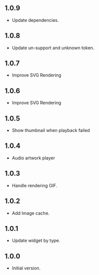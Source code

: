 ## 1.0.9
- Update dependencies. 

## 1.0.8
- Update un-support and unknown token.

## 1.0.7
- Improve SVG Rendering

## 1.0.6
- Improve SVG Rendering

## 1.0.5
- Show thumbnail when playback failed

## 1.0.4
- Audio artwork player

## 1.0.3
- Handle rendering GIF.

## 1.0.2
- Add Image cache.

## 1.0.1
- Update widget by type.

## 1.0.0
- Initial version.